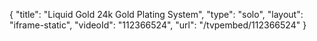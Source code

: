 {
    "title": "Liquid Gold 24k Gold Plating System",
    "type": "solo",
    "layout": "iframe-static",
    "videoId": "112366524",
    "url": "\/tvpembed\/112366524"
}
